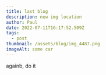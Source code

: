 ```yaml
---
title: last blog
description: new img location
author: Paul
date: 2022-07-11T16:17:52.509Z
tags:
  - post
thumbnail: /assets/blog/img_4487.png
imageAlt: some car
---
```

againb, do it